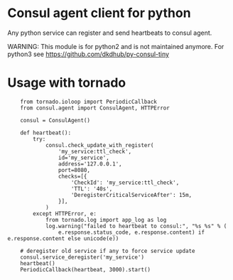 # Consul agent client for python

Any python service can register and send heartbeats to consul agent.

WARNING: This module is for python2 and is not maintained anymore. 
For python3 see https://github.com/dkdhub/py-consul-tiny

# Usage with tornado

```
    from tornado.ioloop import PeriodicCallback
    from consul.agent import ConsulAgent, HTTPError

    consul = ConsulAgent()

    def heartbeat():
        try:
            consul.check_update_with_register(
                'my_service:ttl_check',
                id='my_service',
                address='127.0.0.1',
                port=8080,
                checks=[{
                    'CheckId': 'my_service:ttl_check',
                    'TTL': '40s',
                    'DeregisterCriticalServiceAfter': 15m,
                }],
            )
        except HTTPError, e:
            from tornado.log import app_log as log
            log.warning("failed to heartbeat to consul:", "%s %s" % (
                e.response.status_code, e.response.content) if e.response.content else unicode(e))

    # deregister old service if any to force service update
    consul.service_deregister('my_service')
    heartbeat()
    PeriodicCallback(heartbeat, 3000).start()
```
